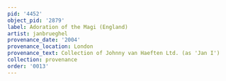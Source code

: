 ```yaml
---
pid: '4452'
object_pid: '2879'
label: Adoration of the Magi (England)
artist: janbrueghel
provenance_date: '2004'
provenance_location: London
provenance_text: Collection of Johnny van Haeften Ltd. (as 'Jan I')
collection: provenance
order: '0013'
---
```

